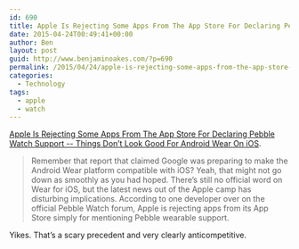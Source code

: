 ```yaml
---
id: 690
title: Apple Is Rejecting Some Apps From The App Store For Declaring Pebble Watch Support
date: 2015-04-24T00:49:41+00:00
author: Ben
layout: post
guid: http://www.benjaminoakes.com/?p=690
permalink: /2015/04/24/apple-is-rejecting-some-apps-from-the-app-store-for-declaring-pebble-watch-support/
categories:
  - Technology
tags:
  - apple
  - watch
---
```

[Apple Is Rejecting Some Apps From The App Store For Declaring Pebble Watch Support -- Things Don&#8217;t Look Good For Android Wear On iOS](http://www.androidpolice.com/2015/04/23/apple-is-rejecting-some-apps-from-the-app-store-for-declaring-pebble-watch-support-things-dont-look-good-for-android-wear-on-ios/).

> Remember that report that claimed Google was preparing to make the Android Wear platform compatible with iOS? Yeah, that might not go down as smoothly as you had hoped. There&#8217;s still no official word on Wear for iOS, but the latest news out of the Apple camp has disturbing implications. According to one developer over on the official Pebble Watch forum, Apple is rejecting apps from its App Store simply for mentioning Pebble wearable support. 

Yikes. That&#8217;s a scary precedent and very clearly anticompetitive.